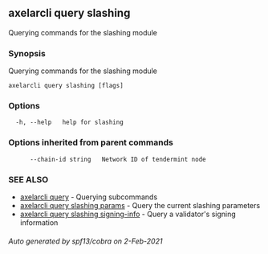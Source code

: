 ## axelarcli query slashing

Querying commands for the slashing module

### Synopsis

Querying commands for the slashing module

```
axelarcli query slashing [flags]
```

### Options

```
  -h, --help   help for slashing
```

### Options inherited from parent commands

```
      --chain-id string   Network ID of tendermint node
```

### SEE ALSO

* [axelarcli query](axelarcli_query.md)	 - Querying subcommands
* [axelarcli query slashing params](axelarcli_query_slashing_params.md)	 - Query the current slashing parameters
* [axelarcli query slashing signing-info](axelarcli_query_slashing_signing-info.md)	 - Query a validator's signing information

###### Auto generated by spf13/cobra on 2-Feb-2021
